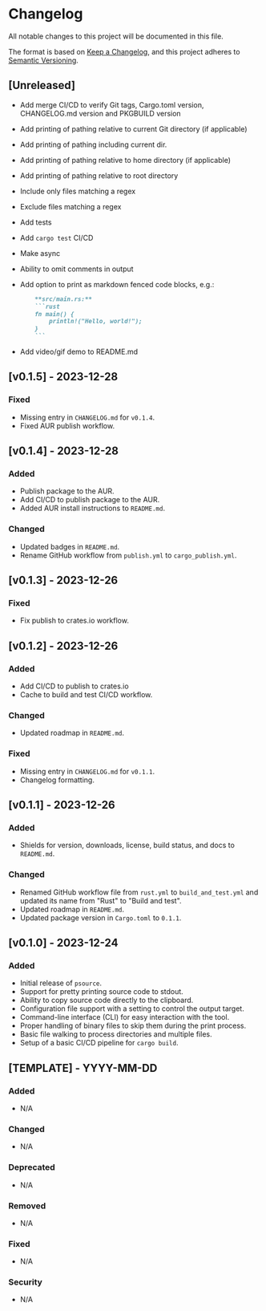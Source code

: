 # Changelog

All notable changes to this project will be documented in this file.

The format is based on [Keep a Changelog](https://keepachangelog.com/en/1.1.0/),
and this project adheres to [Semantic Versioning](https://semver.org/spec/v2.0.0.html).

## [Unreleased]

- Add merge CI/CD to verify Git tags, Cargo.toml version, CHANGELOG.md version and PKGBUILD version
- Add printing of pathing relative to current Git directory (if applicable)
- Add printing of pathing including current dir.
- Add printing of pathing relative to home directory (if applicable)
- Add printing of pathing relative to root directory
- Include only files matching a regex
- Exclude files matching a regex
- Add tests
- Add `cargo test` CI/CD
- Make async
- Ability to omit comments in output
- Add option to print as markdown fenced code blocks, e.g.:

    ```markdown
        **src/main.rs:**
        ```rust
        fn main() {
            println!("Hello, world!");
        }
        ```
    ```
- Add video/gif demo to README.md

## [v0.1.5] - 2023-12-28

### Fixed

- Missing entry in `CHANGELOG.md` for `v0.1.4`.
- Fixed AUR publish workflow.

## [v0.1.4] - 2023-12-28

### Added

- Publish package to the AUR.
- Add CI/CD to publish package to the AUR.
- Added AUR install instructions to `README.md`.

### Changed

- Updated badges in `README.md`.
- Rename GitHub workflow from `publish.yml` to `cargo_publish.yml`.

## [v0.1.3] - 2023-12-26

### Fixed

- Fix publish to crates.io workflow.

## [v0.1.2] - 2023-12-26

### Added

- Add CI/CD to publish to crates.io
- Cache to build and test CI/CD workflow.

### Changed

- Updated roadmap in `README.md`.

### Fixed

- Missing entry in `CHANGELOG.md` for `v0.1.1`.
- Changelog formatting.

## [v0.1.1] - 2023-12-26

### Added

- Shields for version, downloads, license, build status, and docs to `README.md`.

### Changed

- Renamed GitHub workflow file from `rust.yml` to `build_and_test.yml` and updated its name from "Rust" to "Build and test".
- Updated roadmap in `README.md`.
- Updated package version in `Cargo.toml` to `0.1.1`.

## [v0.1.0] - 2023-12-24

### Added

- Initial release of `psource`.
- Support for pretty printing source code to stdout.
- Ability to copy source code directly to the clipboard.
- Configuration file support with a setting to control the output target.
- Command-line interface (CLI) for easy interaction with the tool.
- Proper handling of binary files to skip them during the print process.
- Basic file walking to process directories and multiple files.
- Setup of a basic CI/CD pipeline for `cargo build`.

## [TEMPLATE] - YYYY-MM-DD

### Added

- N/A

### Changed

- N/A

### Deprecated

- N/A

### Removed

- N/A

### Fixed

- N/A

### Security

- N/A

